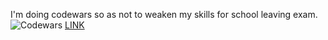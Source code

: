 I'm doing codewars so as not to weaken my skills for school leaving exam.
![Codewars](https://github.r2v.ch/codewars?user=trybula&top_languages=true)
[LINK](https://www.codewars.com/users/trybula)
